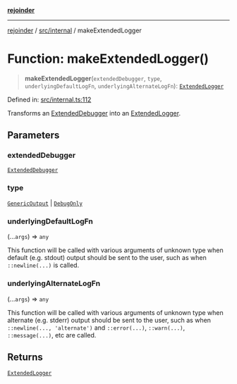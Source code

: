 [**rejoinder**](../../../README.md)

***

[rejoinder](../../../README.md) / [src/internal](../README.md) / makeExtendedLogger

# Function: makeExtendedLogger()

> **makeExtendedLogger**(`extendedDebugger`, `type`, `underlyingDefaultLogFn`, `underlyingAlternateLogFn`): [`ExtendedLogger`](../interfaces/ExtendedLogger.md)

Defined in: [src/internal.ts:112](https://github.com/Xunnamius/rejoinder/blob/4c31d61cc2d97962fe915faa47504a4378c59057/src/internal.ts#L112)

Transforms an [ExtendedDebugger](../../interfaces/ExtendedDebugger.md) into an [ExtendedLogger](../interfaces/ExtendedLogger.md).

## Parameters

### extendedDebugger

[`ExtendedDebugger`](../../interfaces/ExtendedDebugger.md)

### type

[`GenericOutput`](../enumerations/LoggerType.md#genericoutput) | [`DebugOnly`](../enumerations/LoggerType.md#debugonly)

### underlyingDefaultLogFn

(...`args`) => `any`

This function will be called with various arguments of unknown type when
default (e.g. stdout) output should be sent to the user, such as when
`::newline(...)` is called.

### underlyingAlternateLogFn

(...`args`) => `any`

This function will be called with various arguments of unknown type when
alternate (e.g. stderr) output should be sent to the user, such as when
`::newline(..., 'alternate')` and `::error(...)`, `::warn(...)`,
`::message(...)`, etc are called.

## Returns

[`ExtendedLogger`](../interfaces/ExtendedLogger.md)
